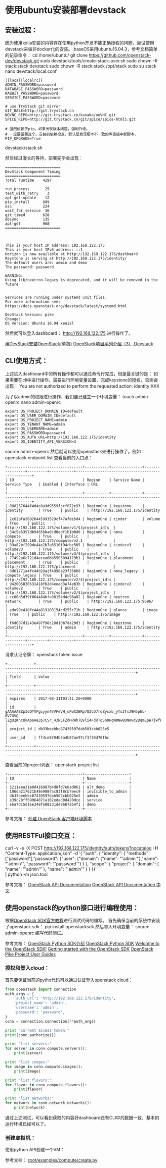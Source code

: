 # 使用ubuntu安装部署devstack

## 安装过程：
因为使用kolla安装的内容存在使用python开发不能正确授权的问题，尝试使用devstack来做非docker化的安装。
baseOS采用ubuntu16.04.3，参考文档简单的记录命令：
cd /home/ubuntu/
git clone https://github.com/openstack-dev/devstack.git
sudo devstack/tools/create-stack-user.sh
sudo chown -R stack:stack devstack
sudo chown -R stack:stack /opt/stack
sudo su stack
nano devstack/local.conf
```shell
[[local|localrc]]
ADMIN_PASSWORD=password
DATABASE_PASSWORD=password
RABBIT_PASSWORD=password
SERVICE_PASSWORD=password

# use TryStack git mirror
GIT_BASE=http://git.trystack.cn
NOVNC_REPO=http://git.trystack.cn/kanaka/noVNC.git
SPICE_REPO=http://git.trystack.cn/git/spice/spice-html5.git

# 强烈依赖于pip，如果出现版本问题，强制升级。
# 一定要设置这个。安装前依赖检查，默认是发现版本不一致的库直接中断脚本。
PIP_UPGRADE=True
```
devstack/stack.sh

然后经过漫长的等待，部署完毕会出现：
```shell
=========================
DevStack Component Timing
=========================
Total runtime    4297

run_process       25
test_with_retry    3
apt-get-update    12
pip_install      889
osc              224
wait_for_service  36
git_timed        628
dbsync           135
apt-get          968
=========================



This is your host IP address: 192.168.122.175
This is your host IPv6 address: ::1
Horizon is now available at http://192.168.122.175/dashboard
Keystone is serving at http://192.168.122.175/identity/
The default users are: admin and demo
The password: password

WARNING:
Using lib/neutron-legacy is deprecated, and it will be removed in the future


Services are running under systemd unit files.
For more information see:
https://docs.openstack.org/devstack/latest/systemd.html

DevStack Version: pike
Change:
OS Version: Ubuntu 16.04 xenial
```
然后就可以登入dashboard：
http://192.168.122.175
进行操作了。

[用DevStack安装OpenStack(单机)](http://www.ganecheng.tech/blog/53538203.html)
[OpenStack项目系列介绍（3） Devstack](http://www.chenshake.com/openstack-project-series-3-devstack/)

## CLI使用方式：
上述进入dashboard中的所有操作都可以通过命令行完成，但是最关键的是：
如果需要在cli中进行操作，需要进行环境变量设置，完成keystone的授权，否则会出现：
You are not authorized to perform the requested action: identity:XXX

为了以admin的权限进行操作，我们自己建立一个环境变量：
touch admin-openrc
nano admin-openrc
```shell
export OS_PROJECT_DOMAIN_ID=default
export OS_USER_DOMAIN_ID=default
export OS_PROJECT_NAME=admin
export OS_TENANT_NAME=admin
export OS_USERNAME=admin
export OS_PASSWORD=password
export OS_AUTH_URL=http://192.168.122.175/identity
export OS_IDENTITY_API_VERSION=3
```
source admin-openrc
然后就可以使用openstack来进行操作了。例如：
openstack endpoint list
查看当前的入口点：
```shell
+----------------------------------+-----------+--------------+----------------+---------+-----------+--------------------------------------------------+
| ID                               | Region    | Service Name | Service Type   | Enabled | Interface | URL                                              |
+----------------------------------+-----------+--------------+----------------+---------+-----------+--------------------------------------------------+
| 088257644f4d4c8a9d9559fccf072e93 | RegionOne | keystone     | identity       | True    | public    | http://192.168.122.175/identity                  |
| 2c62bfa36820445993529cf47afde5d4 | RegionOne | cinder       | volume         | True    | public    | http://192.168.122.175/volume/v1/$(project_id)s  |
| 34c5e6357db9465bba0cd0edf1b1b0d0 | RegionOne | nova         | compute        | True    | public    | http://192.168.122.175/compute/v2.1              |
| 39a82bf299de44e2b7a6510f94cbc505 | RegionOne | cinderv3     | volumev3       | True    | public    | http://192.168.122.175/volume/v3/$(project_id)s  |
| 77492a6c721d4ecea0bb5505894179b1 | RegionOne | placement    | placement      | True    | public    | http://192.168.122.175/placement                 |
| 8d61771a4fc44028a2f4998a23f35008 | RegionOne | nova_legacy  | compute_legacy | True    | public    | http://192.168.122.175/compute/v2/$(project_id)s |
| 942005836531418fb2d4eead3a74e83b | RegionOne | cinderv2     | volumev2       | True    | public    | http://192.168.122.175/volume/v2/$(project_id)s  |
| cc00d5d39f064484bfa98154d4c98a02 | RegionOne | neutron      | network        | True    | public    | http://192.168.122.175:9696/                     |
| eda99e418fc44a819103154cd255c71b | RegionOne | glance       | image          | True    | public    | http://192.168.122.175/image                     |
| f6d687d1243e497f98c28d10b7da29d3 | RegionOne | keystone     | identity       | True    | admin     | http://192.168.122.175/identity                  |
+----------------------------------+-----------+--------------+----------------+---------+-----------+--------------------------------------------------+
```
请求认证令牌：
openstack token issue
```shell
+------------+-----------------------------------------------------------------------------------------------------------------------------------------------------------------------------------------+
| Field      | Value                                                                                                                                                                                   |
+------------+-----------------------------------------------------------------------------------------------------------------------------------------------------------------------------------------+
| expires    | 2017-08-31T03:41:20+0000                                                                                                                                                                |
| id         | gAAAAABZp3dQYVPgcyyn4YVFeVH_oPwX2BRp7QZcO7rqZycxb_yTu2TxJ9H5phL-0V7OVQ-lZgO2KncUkApoAeJp7CSr_43NLFZdHRHh7Qvli4FdRTqSn9HqW0Nw8QNKvd2DqmEpW7jwfRIxSnBBbYQwRd4QwgfQb0b0TrzPdcV3VaJ6DsKgIPI |
| project_id | db33beebbc87439597dab503cbb025e5                                                                                                                                                        |
| user_id    | ff4ce8704b3a4b87ae97cf3f30d76f6c                                                                                                                                                        |
+------------+-----------------------------------------------------------------------------------------------------------------------------------------------------------------------------------------+
```
查看当前的project列表：
openstack project list
```shell
+----------------------------------+--------------------+
| ID                               | Name               |
+----------------------------------+--------------------+
| 1211eea31a9d41b987b4d8fd7e8ad861 | alt_demo           |
| 186da217621b48e9887ac83f8cb7eec9 | invisible_to_admin |
| db33beebbc87439597dab503cbb025e5 | admin              |
| e39c28ff59964871a102edad8d420dce | service            |
| e6a7dc5d15e348fe88231de96872b4f1 | demo               |
+----------------------------------+--------------------+
```


参考文档：
[创建 OpenStack 客户端环境脚本](https://docs.openstack.org/liberty/zh_CN/install-guide-rdo/keystone-openrc.html)


## 使用RESTFul接口交互：

curl -v -s -X POST http://192.168.122.175/identity/auth/tokens?nocatalog   -H "Content-Type: application/json"   -d '{ "auth": { "identity": { "methods": ["password"],"password": {"user": {"domain": {"name": "'admin'"},"name": "'admin'", "password": "'password'"} } }, "scope": { "project": { "domain": { "name": "'admin'" }, "name":  "'admin'" } } }}' \
| python -m json.tool



参考文档：
[OpenStack API Documentation](https://developer.openstack.org/api-guide/quick-start/)
[OpenStack API Documentation 中文](https://developer.openstack.org/zh_CN/api-guide/quick-start/api-quick-start.html)


## 使用openstack的python接口进行编程使用：
根据[OpenStack SDK官方教程](https://developer.openstack.org/sdks/python/openstacksdk/users/index.html)进行测试代码的编写。
首先确保当前的系统中安装了openstack sdk：
pip install openstacksdk
然后导入环境变量：
source admin-openrc
编写代码测试。

参考文档：
[OpenStack Python SDK介绍](http://blog.csdn.net/xiewen99/article/details/52052727)
[OpenStack Python SDK](https://github.com/openstack/python-openstacksdk)
[Welcome to the OpenStack SDK!](https://developer.openstack.org/sdks/python/openstacksdk/)
[Getting started with the OpenStack SDK](https://developer.openstack.org/sdks/python/openstacksdk/users/index.html)
[OpenStack Pike Project User Guides](https://docs.openstack.org/pike/user/)

### 授权和登入cloud：
首先要保证当前的pytho代码可以通过认证登入openstack cloud：
```python
from openstack import connection
auth_args = {
    'auth_url': 'http://192.168.122.175/identity',
    'project_name': 'admin',
    'username': 'admin',
    'password': 'password',
}
conn = connection.Connection(**auth_args)

print "current access token:"
print(conn.authorize())

print "list servers:"
for server in conn.compute.servers():
    print(server)

print "list images:"
for image in conn.compute.images():
    print(image)

print "list flavors:"
for flavor in conn.compute.flavors():
    print(flavor)

print "list networks:"
for network in conn.network.networks():
    print(network)
```
通过上述测试，可以看到获取的内容好dashboard还有CLI中的数据一致，基本的运行环境已经可以了。

### 创建虚拟机：
使用python API创建一个VM：


参考文档：
[root/examples/compute/create.py](http://git.openstack.org/cgit/openstack/python-openstacksdk/tree/examples/compute/create.py)
